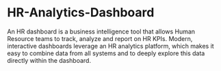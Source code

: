 # HR-Analytics-Dashboard
An HR dashboard is a business intelligence tool that allows Human Resource teams to track, analyze and report on HR KPIs. Modern, interactive dashboards leverage an HR analytics platform, which makes it easy to combine data from all systems and to deeply explore this data directly within the dashboard.
